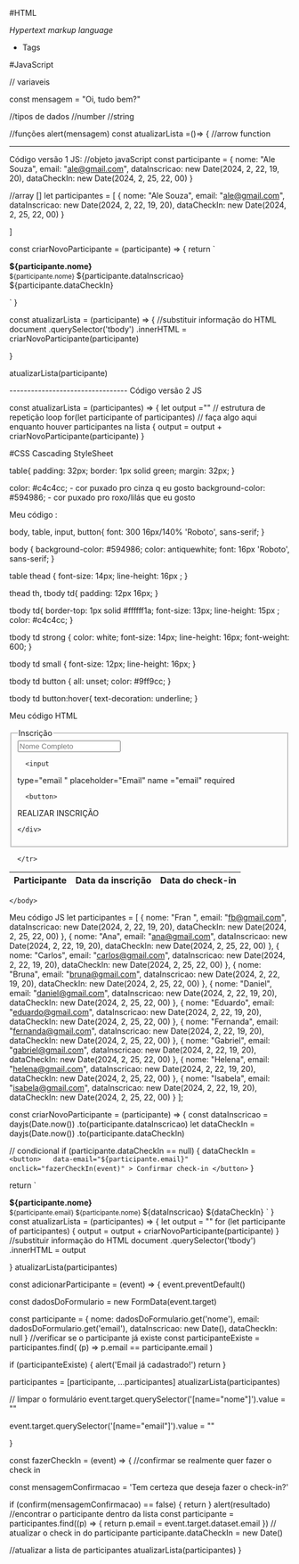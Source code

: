 #HTML

*Hypertext*
*markup*
*language*

- Tags 

#JavaScript

// variaveis 

const mensagem = "Oi, tudo bem?"

//tipos de dados
  //number
  //string


//funções
alert(mensagem)
const atualizarLista =()=> { //arrow function 


----------------------------------
Código versão 1 JS:
//objeto javaScript
const participante = {
  nome: "Ale Souza",
  email: "ale@gmail.com",
  dataInscricao: new Date(2024, 2, 22, 19, 20),
  dataCheckIn: new Date(2024, 2, 25, 22, 00)
}

//array []
let participantes = [
  {
    nome: "Ale Souza",
    email: "ale@gmail.com",
    dataInscricao: new Date(2024, 2, 22, 19, 20),
    dataCheckIn: new Date(2024, 2, 25, 22, 00)
  }

]

const criarNovoParticipante = (participante) => {
  return `
  <tr>
      <td>
        <strong>
      ${participante.nome}
      </strong>
        <br>
        <small>
        ${participante.nome}
      </small>
    </td>
      <td> ${participante.dataInscricao}</td>
      <td> ${participante.dataCheckIn}</td>
    </tr>

  `
}

const atualizarLista = (participante) => {
  //substituir informação do HTML
  document
    .querySelector('tbody')
    .innerHTML = criarNovoParticipante(participante)

}

atualizarLista(participante)


--------------------------------- Código versão 2 JS

const atualizarLista = (participantes) => {
  let output =""
  // estrutura de repetição loop
  for(let participante of participantes)
  // faça algo aqui enquanto houver participantes na lista
   {
    output = output + criarNovoParticipante(participante)
  }


#CSS
Cascading StyleSheet

table{
  padding: 32px;
  border: 1px solid green;
  margin: 32px;
}

color: #c4c4cc; - cor puxado pro cinza q eu gosto
background-color: #594986; - cor puxado pro roxo/lilás que eu gosto

Meu código : 

body, table, input, button{
  font: 300 16px/140% 'Roboto', sans-serif;
}

body {
background-color: #594986;
color: antiquewhite;
font: 16px 'Roboto', sans-serif;
}

table thead {
  font-size: 14px;
  line-height: 16px ;
}

thead th,
tbody td{
  padding: 12px 16px;
}

tbody td{
  border-top: 1px solid #ffffff1a;
  font-size: 13px;
  line-height: 15px ;
  color: #c4c4cc;
}

tbody td strong {
  color: white;
  font-size: 14px;
  line-height: 16px;
 font-weight: 600;
}

tbody td small {
font-size: 12px;
line-height: 16px;
}

tbody td button {
  all: unset;
  color: #9ff9cc;
}

tbody td button:hover{
  text-decoration: underline;
}

Meu código HTML
<link rel="preconnect" href="https://fonts.googleapis.com">
<link rel="preconnect" href="https://fonts.gstatic.com" crossorigin>
<link href="https://fonts.googleapis.com/css2?family=Roboto:ital,wght@0,100;0,300;0,400;0,500;0,700;0,900;1,100;1,300;1,400;1,500;1,700;1,900&display=swap" rel="stylesheet">


<script src="https://cdn.jsdelivr.net/npm/dayjs@1/dayjs.min.js"></script>
<script src="https://cdn.jsdelivr.net/npm/dayjs@1/plugin/relativeTime.js"></script>
<script>
  dayjs.extend(window.dayjs_plugin_relativeTime)
</script>
<script src="https://cdn.jsdelivr.net/npm/dayjs@1/locale/pt-br.js"></script>
<script>
  dayjs.locale('pt-br')
</script>

 <body>

<form onsubmit="adicionarParticipante(event)">
  <fieldset>
    <legend> Inscrição </legend>
    <div>
      <input
  type="text"
  placeholder="Nome Completo"
  name ="nome"
  required
>

      <input
  type="email "
  placeholder="Email"
  name ="email"
  required
>

      <button>
REALIZAR INSCRIÇÃO
</button>

    </div>

  </fieldset>

</form>

<table width="100%">
  <thead style="text-align: left">
    <trd>
      <th>Participante</th>
      <th>Data da inscrição</th>
      <th>Data do check-in</th>

      </tr>
</thead>
<tbody>
</tbody>
</table>

    </body>

  
Meu código JS
let participantes = [
  {
    nome: "Fran ",
    email: "fb@gmail.com",
    dataInscricao: new Date(2024, 2, 22, 19, 20),
    dataCheckIn: new Date(2024, 2, 25, 22, 00)
  },
  {
    nome: "Ana",
    email: "ana@gmail.com",
    dataInscricao: new Date(2024, 2, 22, 19, 20),
    dataCheckIn: new Date(2024, 2, 25, 22, 00)
  },
  {
    nome: "Carlos",
    email: "carlos@gmail.com",
    dataInscricao: new Date(2024, 2, 22, 19, 20),
    dataCheckIn: new Date(2024, 2, 25, 22, 00)
  },
  {
    nome: "Bruna",
    email: "bruna@gmail.com",
    dataInscricao: new Date(2024, 2, 22, 19, 20),
    dataCheckIn: new Date(2024, 2, 25, 22, 00)
  },
  {
    nome: "Daniel",
    email: "daniel@gmail.com",
    dataInscricao: new Date(2024, 2, 22, 19, 20),
    dataCheckIn: new Date(2024, 2, 25, 22, 00)
  },
  {
    nome: "Eduardo",
    email: "eduardo@gmail.com",
    dataInscricao: new Date(2024, 2, 22, 19, 20),
    dataCheckIn: new Date(2024, 2, 25, 22, 00)
  },
  {
    nome: "Fernanda",
    email: "fernanda@gmail.com",
    dataInscricao: new Date(2024, 2, 22, 19, 20),
    dataCheckIn: new Date(2024, 2, 25, 22, 00)
  },
  {
    nome: "Gabriel",
    email: "gabriel@gmail.com",
    dataInscricao: new Date(2024, 2, 22, 19, 20),
    dataCheckIn: new Date(2024, 2, 25, 22, 00)
  },
  {
    nome: "Helena",
    email: "helena@gmail.com",
    dataInscricao: new Date(2024, 2, 22, 19, 20),
    dataCheckIn: new Date(2024, 2, 25, 22, 00)
  },
  {
    nome: "Isabela",
    email: "isabela@gmail.com",
    dataInscricao: new Date(2024, 2, 22, 19, 20),
    dataCheckIn: new Date(2024, 2, 25, 22, 00)
  }
];

const criarNovoParticipante = (participante) => {
  const dataInscricao = dayjs(Date.now())
    .to(participante.dataInscricao)
  let dataCheckIn = dayjs(Date.now())
    .to(participante.dataCheckIn)


  // condicional
  if (participante.dataCheckIn == null) {
    dataCheckIn = `
      <button>  
       data-email="${participante.email}"
       onclick="fazerCheckIn(event)"
       >
      Confirmar check-in
      </button>
       `
  }

  return `
  <tr>
      <td>
        <strong>
      ${participante.nome}
      </strong>
        <br>
        <small>
        ${participante.email}
        </small>
        <small>
        ${participante.nome}
      </small>
    </td>
      <td> ${dataInscricao}</td>
      <td> ${dataCheckIn}</td>
    </tr>
  `
}
const atualizarLista = (participantes) => {
  let output = ""
  for (let participante of participantes) {
    output = output + criarNovoParticipante(participante)
  }
  //substituir informação do HTML
  document
    .querySelector('tbody')
    .innerHTML = output

}
atualizarLista(participantes)

const adicionarParticipante = (event) => {
  event.preventDefault()

  const dadosDoFormulario = new FormData(event.target)

  const participante = {
    nome: dadosDoFormulario.get('nome'),
    email: dadosDoFormulario.get('email'),
    dataInscricao: new Date(),
    dataCheckIn: null
  }
  //verificar se o participante já existe
  const participanteExiste = participantes.find(
    (p) => p.email == participante.email
  )

  if (participanteExiste) {
    alert('Email já cadastrado!')
    return
  }

  participantes = [participante, ...participantes]
  atualizarLista(participantes)

  // limpar o formulário
  event.target.querySelector('[name="nome"]').value = ""

  event.target.querySelector('[name="email"]').value = ""

}

const fazerCheckIn = (event) => {
  //confirmar se realmente quer fazer o check in

  const mensagemConfirmacao = 'Tem certeza que deseja fazer o check-in?'

  if (confirm(mensagemConfirmacao) == false) {
    return
  }
  alert(resultado)
  //encontrar o participante dentro da lista
  const participante = participantes.find((p) => {
    return p.email = event.target.dataset.email
  })
  // atualizar o check in do participante
  participante.dataCheckIn = new Date()

  //atualizar a lista de participantes
  atualizarLista(participantes)
}